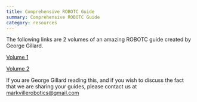 ```yaml
---
title: Comprehensive ROBOTC Guide
summary: Comprehensive ROBOTC Guide
category: resources
---
```

The following links are 2 volumes of an amazing ROBOTC guide created by George Gillard.

[Volume 1](http://georgegillard.com/programming-guides/beginnersguidetorobotcvol1ed3-pdf?format=raw)

[Volume 2](http://georgegillard.com/programming-guides/beginnersguidetorobotcvol2ed3-pdf?format=raw)

If you are George Gillard reading this, and if you wish to discuss the fact that we are sharing your guides, please contact us at [markvillerobotics@gmail.com](mailto:markvillerobotics@gmail.com)
